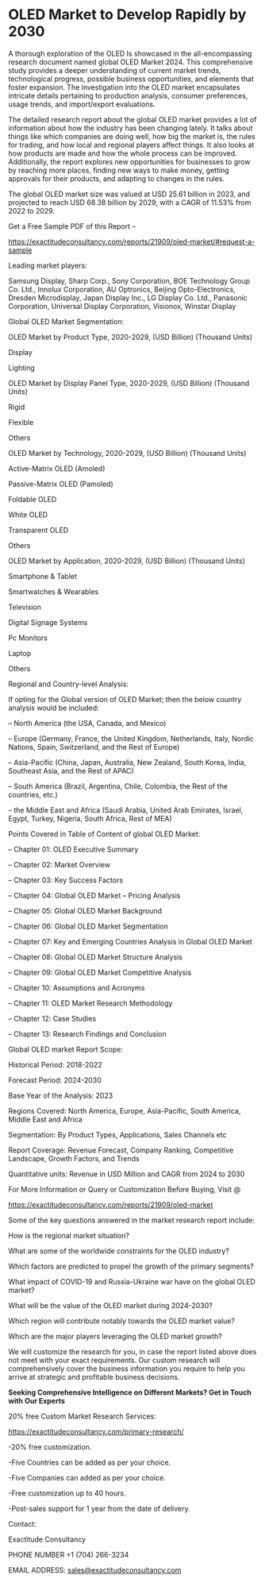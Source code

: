 # OLED Market to Develop Rapidly by 2030

A thorough exploration of the OLED Is showcased  in the all-encompassing research document named global OLED Market 2024. This comprehensive study provides a deeper understanding of current market trends, technological progress, possible business opportunities, and elements that foster expansion. The investigation into the OLED market encapsulates intricate details pertaining to production analysis, consumer preferences, usage trends, and import/export evaluations.

The detailed research report about the global OLED market provides a lot of information about how the industry has been changing lately. It talks about things like which companies are doing well, how big the market is, the rules for trading, and how local and regional players affect things. It also looks at how products are made and how the whole process can be improved. Additionally, the report explores new opportunities for businesses to grow by reaching more places, finding new ways to make money, getting approvals for their products, and adapting to changes in the rules.

The global OLED market size was valued at USD 25.61 billion in 2023, and projected to reach USD 68.38 billion by 2029, with a CAGR of 11.53% from 2022 to 2029.

Get a Free Sample PDF of this Report –

https://exactitudeconsultancy.com/reports/21909/oled-market/#request-a-sample

Leading market players:

Samsung Display, Sharp Corp., Sony Corporation, BOE Technology Group Co. Ltd., Innolux Corporation, AU Optronics, Beijing Opto-Electronics, Dresden Microdisplay, Japan Display Inc., LG Display Co. Ltd., Panasonic Corporation, Universal Display Corporation, Visionox, Winstar Display

Global OLED Market Segmentation:

OLED Market by Product Type, 2020-2029, (USD Billion) (Thousand Units)

Display

Lighting

OLED Market by Display Panel Type, 2020-2029, (USD Billion) (Thousand Units)

Rigid

Flexible

Others

OLED Market by Technology, 2020-2029, (USD Billion) (Thousand Units)

Active-Matrix OLED (Amoled)

Passive-Matrix OLED (Pamoled)

Foldable OLED

White OLED

Transparent OLED

Others

OLED Market by Application, 2020-2029, (USD Billion) (Thousand Units)

Smartphone & Tablet

Smartwatches & Wearables

Television

Digital Signage Systems

Pc Monitors

Laptop

Others

Regional and Country-level Analysis:

If opting for the Global version of OLED Market; then the below country analysis would be included:

– North America (the USA, Canada, and Mexico)

– Europe (Germany, France, the United Kingdom, Netherlands, Italy, Nordic Nations, Spain, Switzerland, and the Rest of Europe)

– Asia-Pacific (China, Japan, Australia, New Zealand, South Korea, India, Southeast Asia, and the Rest of APAC)

– South America (Brazil, Argentina, Chile, Colombia, the Rest of the countries, etc.)

– the Middle East and Africa (Saudi Arabia, United Arab Emirates, Israel, Egypt, Turkey, Nigeria, South Africa, Rest of MEA)

Points Covered in Table of Content of global OLED Market:

– Chapter 01:  OLED Executive Summary

– Chapter 02: Market Overview

– Chapter 03: Key Success Factors

– Chapter 04: Global OLED Market – Pricing Analysis

– Chapter 05: Global OLED Market Background

– Chapter 06: Global OLED Market Segmentation

– Chapter 07: Key and Emerging Countries Analysis in Global OLED Market

– Chapter 08: Global OLED Market Structure Analysis

– Chapter 09: Global OLED Market Competitive Analysis

– Chapter 10: Assumptions and Acronyms

– Chapter 11: OLED Market Research Methodology

– Chapter 12: Case Studies

– Chapter 13: Research Findings and Conclusion

Global OLED market Report Scope:

Historical Period: 2018-2022

Forecast Period: 2024-2030

Base Year of the Analysis: 2023

Regions Covered: North America, Europe, Asia-Pacific, South America, Middle East and Africa

Segmentation: By Product Types, Applications, Sales Channels etc

Report Coverage: Revenue Forecast, Company Ranking, Competitive Landscape, Growth Factors, and Trends

Quantitative units: Revenue in USD Million and CAGR from 2024 to 2030

For More Information or Query or Customization Before Buying, Visit @

https://exactitudeconsultancy.com/reports/21909/oled-market

Some of the key questions answered in the market research report include:

How is the regional market situation?

What are some of the worldwide constraints for the OLED industry?

Which factors are predicted to propel the growth of the primary segments?

What impact of COVID-19 and Russia-Ukraine war have on the global OLED market?

What will be the value of the OLED market during 2024-2030?

Which region will contribute notably towards the OLED market value?

Which are the major players leveraging the OLED market growth?

We will customize the research for you, in case the report listed above does not meet with your exact requirements. Our custom research will comprehensively cover the business information you require to help you arrive at strategic and profitable business decisions.

**Seeking Comprehensive Intelligence on Different Markets? Get in Touch with Our Experts**

20% free Custom Market Research Services:

https://exactitudeconsultancy.com/primary-research/

-20% free customization.

-Five Countries can be added as per your choice.

-Five Companies can added as per your choice.

-Free customization up to 40 hours.

-Post-sales support for 1 year from the date of delivery.

Contact:

Exactitude Consultancy

PHONE NUMBER +1 (704) 266-3234

EMAIL ADDRESS: sales@exactitudeconsultancy.com
